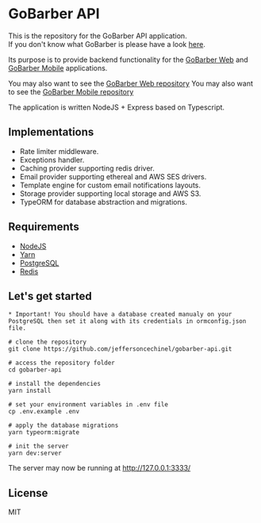 # GoBarber API

This is the repository for the GoBarber API application.  
If you don't know what GoBarber is please have a look [here](https://github.com/jeffersoncechinel/gobarber).

Its purpose is to provide backend functionality for the [GoBarber Web](https://github.com/jeffersoncechinel/gobarber-web) and [GoBarber Mobile](https://github.com/jeffersoncechinel/gobarber-mobile) applications.

You may also want to see the [GoBarber Web repository](https://github.com/jeffersoncechinel/gobarber-web)
You may also want to see the [GoBarber Mobile repository](https://github.com/jeffersoncechinel/gobarber-mobile)

The application is written NodeJS + Express based on Typescript.

Implementations
----
- Rate limiter middleware.
- Exceptions handler.
- Caching provider supporting redis driver.
- Email provider supporting ethereal and AWS SES drivers.
- Template engine for custom email notifications layouts.
- Storage provider supporting local storage and AWS S3.
- TypeORM for database abstraction and migrations.

Requirements
----
* [NodeJS](https://nodejs.org/)
* [Yarn](https://yarnpkg.com/)
* [PostgreSQL](https://www.postgresql.org/)
* [Redis](https://redis.io/)

Let's get started
----
```
* Important! You should have a database created manualy on your PostgreSQL then set it along with its credentials in ormconfig.json file.

# clone the repository
git clone https://github.com/jeffersoncechinel/gobarber-api.git

# access the repository folder
cd gobarber-api

# install the dependencies
yarn install

# set your environment variables in .env file
cp .env.example .env

# apply the database migrations
yarn typeorm:migrate

# init the server
yarn dev:server
```

The server may now be running at http://127.0.0.1:3333/


License
----

MIT
